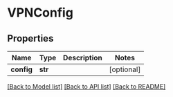 # VPNConfig


## Properties
Name | Type | Description | Notes
------------ | ------------- | ------------- | -------------
**config** | **str** |  | [optional] 

[[Back to Model list]](../README.md#documentation-for-models) [[Back to API list]](../README.md#documentation-for-api-endpoints) [[Back to README]](../README.md)


